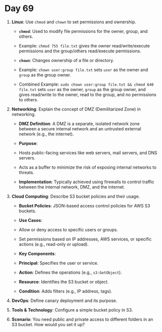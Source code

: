 # Day 69

1. **Linux**: Use `chmod` and `chown` to set permissions and ownership.
   
   - **`chmod`**: Used to modify file permissions for the owner, group, and others.  
    - Example: `chmod 755 file.txt` gives the owner read/write/execute permissions and the group/others read/execute permissions.  
   
   - **`chown`**: Changes ownership of a file or directory.  
    - Example: `chown user:group file.txt` sets `user` as the owner and `group` as the group owner.  
    - Combined Example: `sudo chown user:group file.txt && chmod 640 file.txt` sets `user` as the owner, `group` as the group owner, and gives read/write to the owner, read to the group, and no permissions to others.  


2. **Networking**: Explain the concept of DMZ (Demilitarized Zone) in networking.
  
   - **DMZ Definition**: A DMZ is a separate, isolated network zone between a secure internal network and an untrusted external network (e.g., the internet).  
   
   - **Purpose**:  
    - Hosts public-facing services like web servers, mail servers, and DNS servers.  
    - Acts as a buffer to minimize the risk of exposing internal networks to threats.  
   
   - **Implementation**: Typically achieved using firewalls to control traffic between the internal network, DMZ, and the internet.


3. **Cloud Computing**: Describe S3 bucket policies and their usage.
   - **Bucket Policies**: JSON-based access control policies for AWS S3 buckets.  
   
   - **Use Cases**:  
    - Allow or deny access to specific users or groups.  
    - Set permissions based on IP addresses, AWS services, or specific actions (e.g., read-only or upload).  
   - **Key Components**:  
    - **Principal**: Specifies the user or service.  
    - **Action**: Defines the operations (e.g., `s3:GetObject`).  
    - **Resource**: Identifies the S3 bucket or object.  
    - **Condition**: Adds filters (e.g., IP address, tags).  


4. **DevOps**: Define canary deployment and its purpose.

5. **Tools & Technology**: Configure a simple bucket policy in S3.

6. **Scenario**: You need public and private access to different folders in an S3 bucket. How would you set it up?

